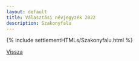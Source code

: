 ```yaml
---
layout: default
title: Választási névjegyzék 2022
description: Szakonyfalu
---
```


{% include settlementHTMLs/Szakonyfalu.html %}

[Vissza](./)